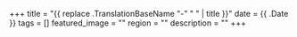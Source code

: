 +++
title =  "{{ replace .TranslationBaseName "-" " " | title }}"
date = {{ .Date }}
tags = []
featured_image = ""
region = ""
description = ""
+++
